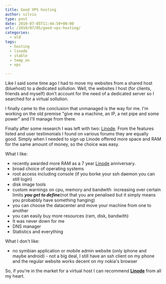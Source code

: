 ```yaml
---
title: Good VPS hosting
author: silviu
type: post
date: 2010-07-05T11:44:59+00:00
url: /2010/07/05/good-vps-hosting/
categories:
  - old
tags:
  - hosting
  - linode
  - stable
  - temp_on
  - vps

---
```

Like I said some time ago I had to move my websites from a shared host (bluehost) to a dedicated sollution. Well, the websites I host (for clients, friends and myself) don't account for the need of a dedicated server so I searched for a virtual sollution.

I finally came to the conclusion that unmanaged is the way for me. I'm working on the old premise "give me a machine, an IP, a net pipe and some power" and I'll manage from there.

Finally after some research I was left with two: [Linode](http://www.linode.com/?r=16a04aa4c234b0d0edf8bf518ca11356448e1975). From the features listed and user testimonials I found on various forums they are equally good. Simply when I needed to sign up Linode offered more space and RAM for the same amount of money, so the choice was easy.

What I like:

  * recently awarded more RAM as a 7 year [Linode][1] anniversary.
  * broad choice of operating systems
  * root access including console (if you borke your ssh daemon you can still login)
  * disk image tools
  * custom warnings on cpu, memory and bandwith  increasing over certain limits _**you get to define**_(not that you are penalised but it simply means you probabbly have something hanging)
  * you can choose the datacenter and move your machine from one to another
  * you can easily buy more resources (ram, disk, bandwith)
  * It was never down for me
  * DNS manager
  * Statistics and everything

What I don't like:

  * no symbian application or mobile admin website (only iphone and maybe android) - not a big deal, I still have an ssh client on my phone and the regular website works decent on my nokia's browser

So, if you're in the market for a virtual host I can recommend **[Linode][1]** from all my heart.

 [1]: http://www.linode.com/?r=16a04aa4c234b0d0edf8bf518ca11356448e1975
